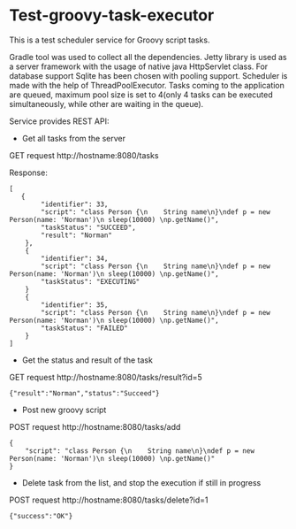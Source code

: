 # Test-groovy-task-executor

This is a test scheduler service for Groovy script tasks. 

Gradle tool was used to collect all the dependencies. 
Jetty library is used as a server framework with the usage of native java HttpServlet class.
For database support Sqlite has been chosen with pooling support.
Scheduler is made with the help of ThreadPoolExecutor. Tasks coming to the application are queued, 
maximum pool size is set to 4(only 4 tasks can be executed simultaneously, while other are waiting in the queue).

Service provides REST API:

* Get all tasks from the server

GET request http://hostname:8080/tasks

Response:
```
[
   {
        "identifier": 33,
        "script": "class Person {\n    String name\n}\ndef p = new Person(name: 'Norman')\n sleep(10000) \np.getName()",
        "taskStatus": "SUCCEED",
        "result": "Norman"
    },
    {
        "identifier": 34,
        "script": "class Person {\n    String name\n}\ndef p = new Person(name: 'Norman')\n sleep(10000) \np.getName()",
        "taskStatus": "EXECUTING"
    }
    {
        "identifier": 35,
        "script": "class Person {\n    String name\n}\ndef p = new Person(name: 'Norman')\n sleep(10000) \np.getName()",
        "taskStatus": "FAILED"
    }
]
   ```
* Get the status and result of the task

GET request http://hostname:8080/tasks/result?id=5

`{"result":"Norman","status":"Succeed"}`

* Post new groovy script

POST request http://hostname:8080/tasks/add
```
{
    "script": "class Person {\n    String name\n}\ndef p = new Person(name: 'Norman')\n sleep(10000) \np.getName()"
}
```

* Delete task from the list, and stop the execution if still in progress

POST request http://hostname:8080/tasks/delete?id=1

`{"success":"OK"}`
